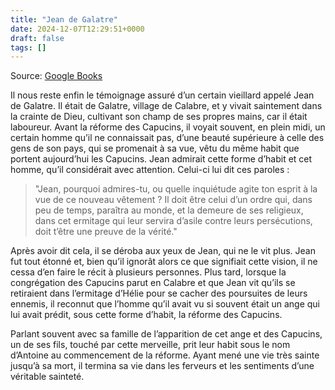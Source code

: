 ```yaml
---
title: "Jean de Galatre"
date: 2024-12-07T12:29:51+0000
draft: false
tags: []
---
```


Source: [Google Books](https://www.google.fr/books/edition/Les_annales_des_fr%C3%A8res_mineurs_capucins/uywyN7uqW0gC?hl=fr&gbpv=1&pg=PA41&printsec=frontcover)

Il nous reste enfin le témoignage assuré d’un certain vieillard appelé Jean de Galatre. Il était de Galatre, village de Calabre, et y vivait saintement dans la crainte de Dieu, cultivant son champ de ses propres mains, car il était laboureur. Avant la réforme des Capucins, il voyait souvent, en plein midi, un certain homme qu’il ne connaissait pas, d’une beauté supérieure à celle des gens de son pays, qui se promenait à sa vue, vêtu du même habit que portent aujourd’hui les Capucins. Jean admirait cette forme d’habit et cet homme, qu’il considérait avec attention. Celui-ci lui dit ces paroles :

> "Jean, pourquoi admires-tu, ou quelle inquiétude agite ton esprit à la vue de ce nouveau vêtement ? Il doit être celui d’un ordre qui, dans peu de temps, paraîtra au monde, et la demeure de ses religieux, dans cet ermitage qui leur servira d’asile contre leurs persécutions, doit t’être une preuve de la vérité."

Après avoir dit cela, il se déroba aux yeux de Jean, qui ne le vit plus. Jean fut tout étonné et, bien qu’il ignorât alors ce que signifiait cette vision, il ne cessa d’en faire le récit à plusieurs personnes. Plus tard, lorsque la congrégation des Capucins parut en Calabre et que Jean vit qu’ils se retiraient dans l’ermitage d’Hélie pour se cacher des poursuites de leurs ennemis, il reconnut que l’homme qu’il avait vu si souvent était un ange qui lui avait prédit, sous cette forme d’habit, la réforme des Capucins.

Parlant souvent avec sa famille de l’apparition de cet ange et des Capucins, un de ses fils, touché par cette merveille, prit leur habit sous le nom d’Antoine au commencement de la réforme. Ayant mené une vie très sainte jusqu’à sa mort, il termina sa vie dans les ferveurs et les sentiments d’une véritable sainteté.

